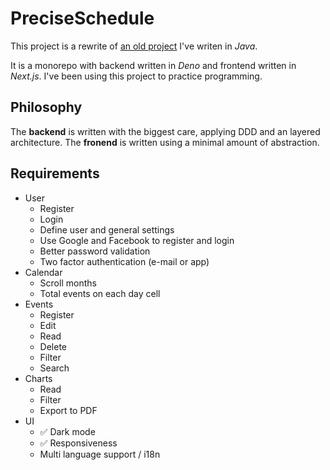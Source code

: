 # PreciseSchedule

This project is a rewrite of
[an old project](https://github.com/Joao-Arthur/CursoTecnico-TCC-PreciseSchedule)
I've writen in _Java_.

It is a monorepo with backend written in _Deno_ and frontend written
in _Next.js_. I've been using this project to practice programming.

## Philosophy

The **backend** is written with the biggest care, applying DDD and an
layered architecture. The **fronend** is written using a minimal
amount of abstraction.

## Requirements

- User
  - Register
  - Login
  - Define user and general settings
  - Use Google and Facebook to register and login
  - Better password validation
  - Two factor authentication (e-mail or app)
- Calendar
  - Scroll months
  - Total events on each day cell
- Events
  - Register
  - Edit
  - Read
  - Delete
  - Filter
  - Search
- Charts
  - Read
  - Filter
  - Export to PDF
- UI
  - ✅ Dark mode
  - ✅ Responsiveness
  - Multi language support / i18n
